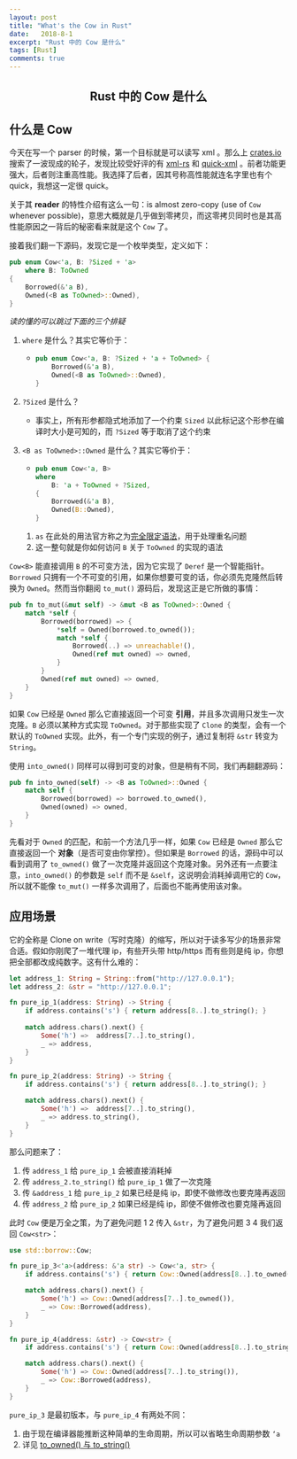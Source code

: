 ```yaml
---
layout: post
title: "What's the Cow in Rust"
date:   2018-8-1
excerpt: "Rust 中的 Cow 是什么"
tags: [Rust]
comments: true
---
```


<center><h2>Rust 中的 Cow 是什么</h2></center>

<!--more-->



## 什么是 Cow

今天在写一个 parser 的时候，第一个目标就是可以读写 xml 。那么上 [crates.io](https://crates.io) 搜索了一波现成的轮子，发现比较受好评的有 [xml-rs](https://crates.io/crates/xml-rs) 和 [quick-xml](https://crates.io/crates/quick-xml) 。前者功能更强大，后者则注重高性能。我选择了后者，因其号称高性能就连名字里也有个 quick，我想这一定很 quick。



关于其 **reader** 的特性介绍有这么一句：is almost zero-copy (use of `Cow` whenever possible)，意思大概就是几乎做到零拷贝，而这零拷贝同时也是其高性能原因之一背后的秘密看来就是这个 `Cow` 了。



接着我们翻一下源码，发现它是一个枚举类型，定义如下：

```rust
pub enum Cow<'a, B: ?Sized + 'a> 
	where B: ToOwned 
{
    Borrowed(&'a B),
    Owned(<B as ToOwned>::Owned),
}
```

*读的懂的可以跳过下面的三个排疑*

1. `where` 是什么？其实它等价于：

   - ```rust
     pub enum Cow<'a, B: ?Sized + 'a + ToOwned> {
         Borrowed(&'a B),
         Owned(<B as ToOwned>::Owned),
     }
     ```

2. `?Sized` 是什么？

   - 事实上，所有形参都隐式地添加了一个约束 `Sized` 以此标记这个形参在编译时大小是可知的，而 `?Sized` 等于取消了这个约束 

3. `<B as ToOwned>::Owned` 是什么？其实它等价于：

   - ```rust
     pub enum Cow<'a, B>
     where
         B: 'a + ToOwned + ?Sized,
     {
         Borrowed(&'a B),
         Owned(B::Owned),
     }
     ```

   1. `as` 在此处的用法官方称之为[完全限定语法](https://doc.rust-lang.org/book/second-edition/ch19-03-advanced-traits.html#fully-qualified-syntax-for-disambiguation-calling-methods-with-the-same-name)，用于处理重名问题
   2. 这一整句就是你如何访问 `B` 关于 `ToOwned` 的实现的语法

`Cow<B>` 能直接调用 `B` 的不可变方法，因为它实现了 `Deref` 是一个智能指针。`Borrowed` 只拥有一个不可变的引用，如果你想要可变的话，你必须先克隆然后转换为 `Owned`。然而当你翻阅 `to_mut()` 源码后，发现这正是它所做的事情：

```rust
pub fn to_mut(&mut self) -> &mut <B as ToOwned>::Owned {
    match *self {
        Borrowed(borrowed) => {
            *self = Owned(borrowed.to_owned());
            match *self {
                Borrowed(..) => unreachable!(),
                Owned(ref mut owned) => owned,
            }
        }
        Owned(ref mut owned) => owned,
    }
}
```

如果 `Cow` 已经是 `Owned` 那么它直接返回一个可变 **引用**，并且多次调用只发生一次克隆。`B` 必须以某种方式实现 `ToOwned`。对于那些实现了 `Clone` 的类型，会有一个默认的 `ToOwned` 实现。此外，有一个专门实现的例子，通过复制将 `&str` 转变为 `String`。



使用 `into_owned()` 同样可以得到可变的对象，但是稍有不同，我们再翻翻源码：

```rust
pub fn into_owned(self) -> <B as ToOwned>::Owned {
    match self {
        Borrowed(borrowed) => borrowed.to_owned(),
        Owned(owned) => owned,
    }
}
```

先看对于 `Owned` 的匹配，和前一个方法几乎一样，如果 `Cow` 已经是 `Owned` 那么它直接返回一个 **对象**（是否可变由你掌控）。但如果是 `Borrowed` 的话，源码中可以看到调用了 `to_owned()` 做了一次克隆并返回这个克隆对象。另外还有一点要注意，`into_owned()` 的参数是 `self` 而不是 `&self`，这说明会消耗掉调用它的 `Cow`，所以就不能像 `to_mut()` 一样多次调用了，后面也不能再使用该对象。

## 应用场景

它的全称是 Clone on write（写时克隆）的缩写，所以对于读多写少的场景非常合适。假如你刚爬了一堆代理 ip，有些开头带 http/https 而有些则是纯 ip，你想把全部都改成纯数字。这有什么难的：

```rust
let address_1: String = String::from("http://127.0.0.1");
let address_2: &str = "http://127.0.0.1";

fn pure_ip_1(address: String) -> String {
    if address.contains('s') { return address[8..].to_string(); }
    
    match address.chars().next() {
        Some('h') =>  address[7..].to_string(),
        _ => address,
    }
}

fn pure_ip_2(address: String) -> String {
    if address.contains('s') { return address[8..].to_string(); }

    match address.chars().next() {
        Some('h') =>  address[7..].to_string(),
        _ => address.to_string(),
    }
}
```

那么问题来了：

1. 传 `address_1` 给 `pure_ip_1` 会被直接消耗掉
2. 传 `address_2.to_string()` 给 `pure_ip_1` 做了一次克隆
3. 传 `&address_1` 给 `pure_ip_2` 如果已经是纯 ip，即使不做修改也要克隆再返回
4. 传 `address_2` 给 `pure_ip_2` 如果已经是纯 ip，即使不做修改也要克隆再返回

此时 `Cow` 便是万全之策，为了避免问题 1 2 传入 `&str`，为了避免问题 3 4 我们返回 `Cow<str>`：

```rust
use std::borrow::Cow;

fn pure_ip_3<'a>(address: &'a str) -> Cow<'a, str> {
    if address.contains('s') { return Cow::Owned(address[8..].to_owned()); }

    match address.chars().next() {
        Some('h') => Cow::Owned(address[7..].to_owned()),
        _ => Cow::Borrowed(address),
    }
}

fn pure_ip_4(address: &str) -> Cow<str> {
    if address.contains('s') { return Cow::Owned(address[8..].to_string()); }

    match address.chars().next() {
        Some('h') => Cow::Owned(address[7..].to_string()),
        _ => Cow::Borrowed(address),
    }
}
```

`pure_ip_3` 是最初版本，与 `pure_ip_4` 有两处不同：

1. 由于现在编译器能推断这种简单的生命周期，所以可以省略生命周期参数 `‘a`
2. 详见 [to_owned() 与 to_string()](https://uvwvu.xyz/Rust/to_owned-and-to_string.rs)

